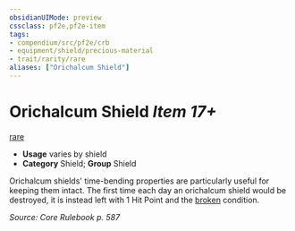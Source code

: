 ```yaml
---
obsidianUIMode: preview
cssclass: pf2e,pf2e-item
tags:
- compendium/src/pf2e/crb
- equipment/shield/precious-material 
- trait/rarity/rare
aliases: ["Orichalcum Shield"]
---
```

# Orichalcum Shield *Item 17+*  
[rare](rare.md)  

- **Usage** varies by shield
- **Category** Shield; **Group** Shield 

Orichalcum shields' time-bending properties are particularly useful for keeping them intact. The first time each day an orichalcum shield would be destroyed, it is instead left with 1 Hit Point and the [broken](conditions.md#Broken) condition.

*Source: Core Rulebook p. 587*